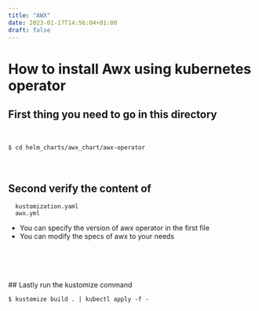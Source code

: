 ```yaml
---
title: "AWX"
date: 2023-01-17T14:56:04+01:00
draft: false
---
```


# How to install Awx using kubernetes operator

## First thing you need to go in this directory 
 <br /> 

`$ cd helm_charts/awx_chart/awx-operator`
 <br />   
  <br />  
## Second verify the content of

```
  kustomization.yaml 
  awx.yml 
```    
- You can specify the version of awx operator in the first file
- You can modify the specs of awx to your needs  <br /> <br /> <br />
<br />
 <br />
## Lastly run the kustomize command
 <br /> 

`$ kustomize build . | kubectl apply -f -`